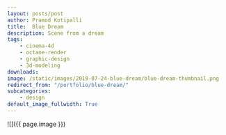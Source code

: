 ```yaml
---
layout: posts/post
author: Pramod Kotipalli
title:  Blue Dream
description: Scene from a dream
tags:
    - cinema-4d
    - octane-render
    - graphic-design
    - 3d-modeling
downloads:
image: /static/images/2019-07-24-blue-dream/blue-dream-thumbnail.png
redirect_from: "/portfolio/blue-dream/"
subcategories:
    - design
default_image_fullwidth: True
---
```


![]({{ page.image }})
